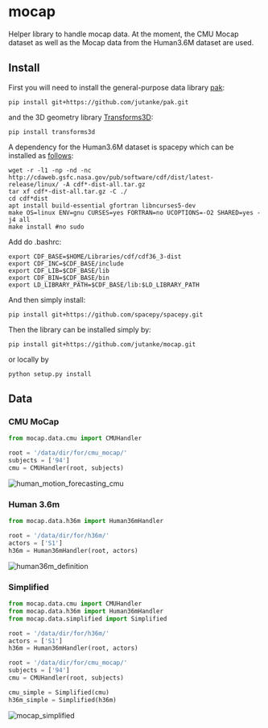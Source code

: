 # mocap
Helper library to handle mocap data. At the moment, the CMU Mocap dataset as well as the Mocap data from the Human3.6M dataset are used.

## Install
First you will need to install the general-purpose data library [pak](https://github.com/jutanke/pak):
```
pip install git+https://github.com/jutanke/pak.git
```
and the 3D geometry library [Transforms3D](https://matthew-brett.github.io/transforms3d/):
```
pip install transforms3d
```


A dependency for the Human3.6M dataset is spacepy which can be installed as [follows](https://stackoverflow.com/questions/37232008/how-read-common-data-formatcdf-in-python):
```
wget -r -l1 -np -nd -nc http://cdaweb.gsfc.nasa.gov/pub/software/cdf/dist/latest-release/linux/ -A cdf*-dist-all.tar.gz
tar xf cdf*-dist-all.tar.gz -C ./
cd cdf*dist
apt install build-essential gfortran libncurses5-dev
make OS=linux ENV=gnu CURSES=yes FORTRAN=no UCOPTIONS=-O2 SHARED=yes -j4 all
make install #no sudo
```
Add do .bashrc:
```
export CDF_BASE=$HOME/Libraries/cdf/cdf36_3-dist
export CDF_INC=$CDF_BASE/include
export CDF_LIB=$CDF_BASE/lib
export CDF_BIN=$CDF_BASE/bin
export LD_LIBRARY_PATH=$CDF_BASE/lib:$LD_LIBRARY_PATH
```
And then simply install:
```
pip install git+https://github.com/spacepy/spacepy.git
```

Then the library can be installed simply by:
```
pip install git+https://github.com/jutanke/mocap.git
```
or locally by
```
python setup.py install
```


## Data

### CMU MoCap 
```python
from mocap.data.cmu import CMUHandler

root = '/data/dir/for/cmu_mocap/'
subjects = ['94']
cmu = CMUHandler(root, subjects)
```
![human_motion_forecasting_cmu](https://user-images.githubusercontent.com/831215/53401966-1f61ab80-39b1-11e9-927e-f4c8de046e50.png)

### Human 3.6m
```python
from mocap.data.h36m import Human36mHandler

root = '/data/dir/for/h36m/'
actors = ['S1']
h36m = Human36mHandler(root, actors)
```
![human36m_definition](https://user-images.githubusercontent.com/831215/53430714-5bb3fc80-39ef-11e9-83c3-6735db878411.png)

### Simplified
```python
from mocap.data.cmu import CMUHandler
from mocap.data.h36m import Human36mHandler
from mocap.data.simplified import Simplified

root = '/data/dir/for/h36m/'
actors = ['S1']
h36m = Human36mHandler(root, actors)

root = '/data/dir/for/cmu_mocap/'
subjects = ['94']
cmu = CMUHandler(root, subjects)

cmu_simple = Simplified(cmu)
h36m_simple = Simplified(h36m)
```
![mocap_simplified](https://user-images.githubusercontent.com/831215/56189771-109a8b00-6029-11e9-9aed-d5b7278ed644.png)
